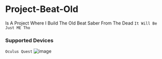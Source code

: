 # Project-Beat-Old
Is A Project Where I Build The Old Beat Saber From The Dead 
```It Will Be Just ME Tho```
### Supported Devices
```Oculus Quest```
![image](https://user-images.githubusercontent.com/64691261/113381968-eccfcd00-9345-11eb-83e9-050cf9f51850.png)
```Oculus Quest 2
